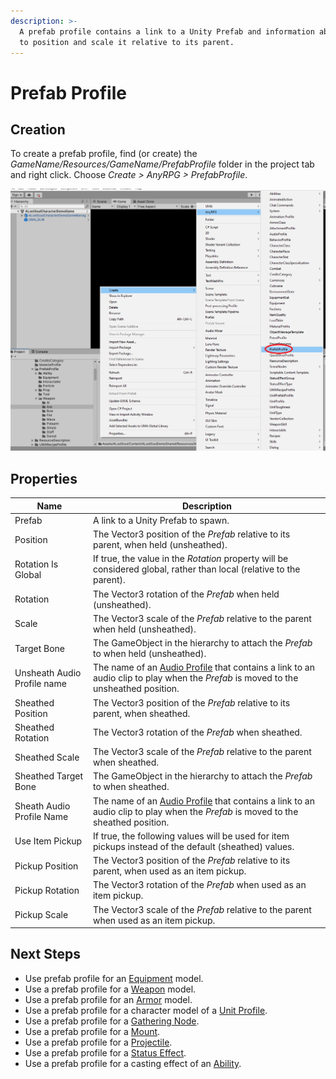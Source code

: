 ```yaml
---
description: >-
  A prefab profile contains a link to a Unity Prefab and information about how
  to position and scale it relative to its parent.
---
```


# Prefab Profile

## Creation

To create a prefab profile, find (or create) the _GameName/Resources/GameName/PrefabProfile_ folder in the project tab and right click.  Choose _Create > AnyRPG > PrefabProfile_.

![](<../.gitbook/assets/image (1).png>)

## Properties

| Name                        | Description                                                                                                                                           |
| --------------------------- | ----------------------------------------------------------------------------------------------------------------------------------------------------- |
| Prefab                      | A link to a Unity Prefab to spawn.                                                                                                                    |
| Position                    | The Vector3 position of the _Prefab_ relative to its parent, when held (unsheathed).                                                                  |
| Rotation Is Global          | If true, the value in the _Rotation_ property will be considered global, rather than local (relative to the parent).                                  |
| Rotation                    | The Vector3 rotation of the _Prefab_ when held (unsheathed).                                                                                          |
| Scale                       | The Vector3 scale of the _Prefab_ relative to the parent when held (unsheathed).                                                                      |
| Target Bone                 | The GameObject in the hierarchy to attach the _Prefab_ to when held (unsheathed).                                                                     |
| Unsheath Audio Profile name | The name of an [Audio Profile](audio-profile.md) that contains a link to an audio clip to play when the _Prefab_ is moved to the unsheathed position. |
| Sheathed Position           | The Vector3 position of the _Prefab_ relative to its parent, when sheathed.                                                                           |
| Sheathed Rotation           | The Vector3 rotation of the _Prefab_ when sheathed.                                                                                                   |
| Sheathed Scale              | The Vector3 scale of the _Prefab_ relative to the parent when sheathed.                                                                               |
| Sheathed Target Bone        | The GameObject in the hierarchy to attach the _Prefab_ to when sheathed.                                                                              |
| Sheath Audio Profile Name   | The name of an [Audio Profile](audio-profile.md) that contains a link to an audio clip to play when the _Prefab_ is moved to the sheathed position.   |
| Use Item Pickup             | If true, the following values will be used for item pickups instead of the default (sheathed) values.                                                 |
| Pickup Position             | The Vector3 position of the _Prefab_ relative to its parent, when used as an item pickup.                                                             |
| Pickup Rotation             | The Vector3 rotation of the _Prefab_ when used as an item pickup.                                                                                     |
| Pickup Scale                | The Vector3 scale of the _Prefab_ relative to the parent when used as an item pickup.                                                                 |

## Next Steps

* Use prefab profile for an [Equipment](items/equipment.md) model.
* Use a prefab profile for a [Weapon](items/weapon.md) model.
* Use a prefab profile for an [Armor](items/armor.md) model.
* Use a prefab profile for a character model of a [Unit Profile](unit-profile.md).
* Use a prefab profile for a [Gathering Node](interactable-option-configurations/gathering-node-config.md).
* Use a prefab profile for a [Mount](ability-effects/mount-effect.md).
* Use a prefab profile for a [Projectile](ability-effects/projectile-effect.md).
* Use a prefab profile for a [Status Effect](ability-effects/status-effect.md).
* Use a prefab profile for a casting effect of an [Ability](abilities/).
